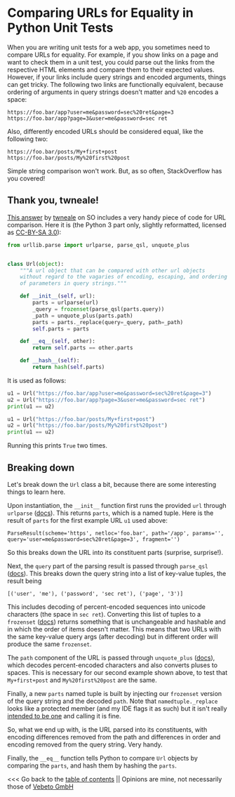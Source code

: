 # Comparing URLs for Equality in Python Unit Tests

When you are writing unit tests for a web app, you sometimes need to compare URLs for equality.
For example, if you show links on a page and want to check them in a unit test, you could parse
out the links from the respective HTML elements and compare them to their expected values.
However, if your links include query strings and encoded arguments, things can get tricky.
The following two links are functionally equivalent, because ordering of arguments in query strings doesn't matter
and `%20` encodes a space:
```
https://foo.bar/app?user=me&password=sec%20ret&page=3
https://foo.bar/app?page=3&user=me&password=sec ret
```
Also, differently encoded URLs should be considered equal, like the following two:
```
https://foo.bar/posts/My+first+post
https://foo.bar/posts/My%20first%20post
```

Simple string comparison won't work. 
But, as so often, StackOverflow has you covered!


## Thank you, twneale!

[This answer](https://stackoverflow.com/a/9468284/13649423) by [twneale](https://stackoverflow.com/users/120991/twneale) on SO
includes a very handy piece of code for URL comparison.
Here it is (the Python 3 part only, slightly reformatted, 
licensed as [CC-BY-SA 3.0](https://creativecommons.org/licenses/by-sa/3.0/)):
```python
from urllib.parse import urlparse, parse_qsl, unquote_plus


class Url(object):
    """A url object that can be compared with other url objects
    without regard to the vagaries of encoding, escaping, and ordering
    of parameters in query strings."""

    def __init__(self, url):
        parts = urlparse(url)
        _query = frozenset(parse_qsl(parts.query))
        _path = unquote_plus(parts.path)
        parts = parts._replace(query=_query, path=_path)
        self.parts = parts

    def __eq__(self, other):
        return self.parts == other.parts

    def __hash__(self):
        return hash(self.parts)
```


It is used as follows:
```python
u1 = Url("https://foo.bar/app?user=me&password=sec%20ret&page=3")
u2 = Url("https://foo.bar/app?page=3&user=me&password=sec ret")
print(u1 == u2)

u1 = Url("https://foo.bar/posts/My+first+post")
u2 = Url("https://foo.bar/posts/My%20first%20post")
print(u1 == u2)
```
Running this prints `True` two times.


## Breaking down

Let's break down the `Url` class a bit, because there are some interesting things to learn here.

Upon instantiation, the `__init__` function first runs the provided `url` through `urlparse` ([docs](https://docs.python.org/3/library/urllib.parse.html#urllib.parse.urlparse)).
This returns `parts`, which is a named tuple.
Here is the result of `parts` for the first example URL `u1` used above:
```text
ParseResult(scheme='https', netloc='foo.bar', path='/app', params='', query='user=me&password=sec%20ret&page=3', fragment='')
```
So this breaks down the URL into its constituent parts (surprise, surprise!).

Next, the `query` part of the parsing result is passed through `parse_qsl` ([docs](https://docs.python.org/3/library/urllib.parse.html#urllib.parse.parse_qsl)).
This breaks down the query string into a list of key-value tuples, the result being
```text
[('user', 'me'), ('password', 'sec ret'), ('page', '3')]
```
This includes decoding of percent-encoded sequences into unicode characters (the space in `sec ret`).
Converting this list of tuples to a `frozenset` ([docs](https://docs.python.org/3/library/stdtypes.html?highlight=frozenset#frozenset)) 
returns something that is unchangeable and hashable and in which the order of items doesn't matter.
This means that two URLs with the same key-value query args (after decoding) but in different order will produce the same `frozenset`.

The `path` component of the URL is passed through `unquote_plus` ([docs](https://docs.python.org/3/library/urllib.parse.html#urllib.parse.unquote_plus)), which 
decodes percent-encoded characters and also converts pluses to spaces.
This is necessary for our second example shown above, to test that `My+first+post` and `My%20first%20post` are the same.

Finally, a new `parts` named tuple is built by injecting our `frozenset` version of the query string and the decoded `path`.
Note that `namedtuple._replace` looks like a protected member (and my IDE flags it as such) but it isn't really 
[intended to be one](https://softwareengineering.stackexchange.com/questions/315348/why-is-the-replace-method-of-python-namedtuple-classes-protected)
and calling it is fine.

So, what we end up with, is the URL parsed into its constituents, with encoding differences removed from the path
and differences in order and encoding removed from the query string. Very handy.

Finally, the `__eq__` function tells Python to compare `Url` objects by comparing the `parts`, and hash them
by hashing the `parts`.

<<< Go back to the [table of contents](../README.md) || Opinions are mine, not necessarily those of [Vebeto GmbH](https://www.vebeto.de)